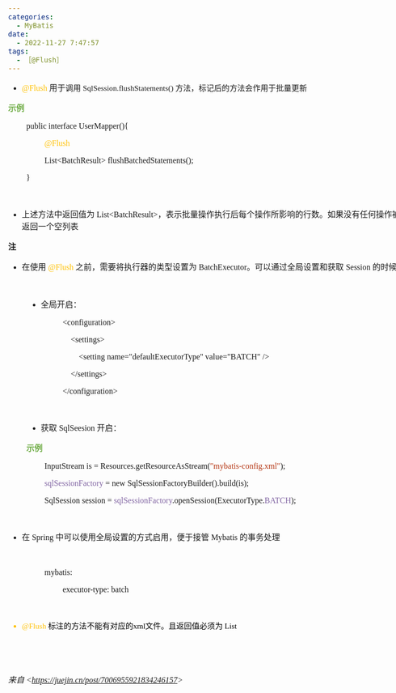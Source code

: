 ```yaml
---
categories:
  - MyBatis
date:
  - 2022-11-27 7:47:57
tags:
  - ［@Flush］
---
```


<body lang=zh-CN style='font-family:"Microsoft YaHei UI";font-size:12.0pt'>
<!--StartFragment-->

<div style='direction:ltr;border-width:100%'>

<div style='direction:ltr;margin-top:0in;margin-left:0in;width:8.7618in'>

<div style='direction:ltr;margin-top:0in;margin-left:0in;width:8.7618in'>

<ul type=disc style='direction:ltr;unicode-bidi:embed;margin-top:0in;
 margin-bottom:0in'>
 <li style='margin-top:0;margin-bottom:0;vertical-align:middle'><span
     style='font-family:"Comic Sans MS";font-size:12.0pt;color:#FFC000'
     lang=zh-CN>@Flush</span><span style='font-family:"Comic Sans MS";
     font-size:12.0pt;color:#FFC000' lang=en-US> </span><span style='font-family:
     "Microsoft YaHei UI";font-size:12.0pt' lang=zh-CN>用于</span><span
     style='font-family:"Microsoft YaHei UI";font-size:11.5pt' lang=zh-CN>调用</span><span
     style='font-family:"Comic Sans MS";font-size:11.5pt' lang=zh-CN>
     SqlSession</span><span style='font-family:"Comic Sans MS";font-size:11.5pt'
     lang=en-US>.</span><span style='font-family:"Comic Sans MS";font-size:
     11.5pt' lang=zh-CN>flushStatements()</span><span style='font-family:"Comic Sans MS";
     font-size:11.5pt' lang=en-US> </span><span style='font-family:"Microsoft YaHei UI";
     font-size:11.5pt' lang=zh-CN>方法，标记后的方法会作用于批量更新</span></li>
</ul>

<p style='font-family:"Microsoft YaHei UI";font-size:12.0pt;
color:#70AD47'><span style='font-weight:bold'>示例</span></p>

<p style='margin-left:.375in;font-family:"Comic Sans MS";font-size:
12.0pt'><span lang=zh-CN>public</span><span lang=en-US> </span><span
lang=zh-CN>interface </span><span lang=en-US>User</span><span lang=zh-CN>Mapper(</span><span
lang=en-US>){</span></p>

<p style='margin-left:.75in;font-family:"Comic Sans MS";font-size:
12.0pt;color:#FFC000'>@Flush</p>

<p style='margin-left:.75in;font-family:"Comic Sans MS";font-size:
12.0pt'>List&lt;BatchResult&gt; flushBatchedStatements();</p>

<p style='margin-left:.375in;font-family:"Comic Sans MS";font-size:
12.0pt' lang=en-US>}</p>

<p style='margin-left:.375in;font-family:"Comic Sans MS";font-size:
12.0pt' lang=en-US>&nbsp;</p>

<ul type=disc style='direction:ltr;unicode-bidi:embed;margin-top:0in;
 margin-bottom:0in'>
 <li style='margin-top:0;margin-bottom:0;vertical-align:middle'><span
     style='font-family:"Microsoft YaHei UI";font-size:12.0pt' lang=zh-CN>上述方法中返回值为</span><span
     style='font-family:"Comic Sans MS";font-size:12.0pt' lang=en-US> </span><span
     style='font-family:"Comic Sans MS";font-size:12.0pt' lang=zh-CN>List&lt;BatchResult&gt;</span><span
     style='font-family:"Microsoft YaHei UI";font-size:12.0pt' lang=zh-CN>，表示批量操作执行后每个操作所影响的行数。如果没有任何操作被执行，则返回一个空列表</span></li>
</ul>

<p style='font-family:"Microsoft YaHei UI";font-size:12.0pt'><span
style='font-weight:bold'>注</span></p>

<ul type=disc style='direction:ltr;unicode-bidi:embed;margin-top:0in;
 margin-bottom:0in'>
 <li style='margin-top:0;margin-bottom:0;vertical-align:middle'><span
     style='font-family:"Microsoft YaHei UI";font-size:12.0pt' lang=zh-CN>在使用</span><span
     style='font-family:"Comic Sans MS";font-size:12.0pt' lang=en-US> </span><span
     style='font-family:"Comic Sans MS";font-size:12.0pt;color:#FFC000'
     lang=zh-CN>@Flush</span><span style='font-family:"Comic Sans MS";
     font-size:12.0pt' lang=en-US> </span><span style='font-family:"Microsoft YaHei UI";
     font-size:12.0pt' lang=zh-CN>之前，需要将执行器的类型设置为</span><span style='font-family:
     "Comic Sans MS";font-size:12.0pt' lang=en-US> </span><span
     style='font-family:"Comic Sans MS";font-size:12.0pt' lang=zh-CN>BatchExecutor</span><span
     style='font-family:"Microsoft YaHei UI";font-size:12.0pt' lang=zh-CN>。可以通过全局设置和获取</span><span
     style='font-family:"Comic Sans MS";font-size:12.0pt' lang=en-US> </span><span
     style='font-family:"Comic Sans MS";font-size:12.0pt' lang=zh-CN>Session</span><span
     style='font-family:"Comic Sans MS";font-size:12.0pt' lang=en-US> </span><span
     style='font-family:"Microsoft YaHei UI";font-size:12.0pt' lang=zh-CN>的时候局部设置</span></li>
</ul>

<p style='font-family:"Comic Sans MS";font-size:12.0pt'>&nbsp;</p>

<ul type=disc style='direction:ltr;unicode-bidi:embed;margin-top:0in;
 margin-bottom:0in'>
 <li style='margin-left:37.5px;margin-top:0;margin-bottom:0;vertical-align:middle'><span
     style='font-family:"Microsoft YaHei UI";font-size:12.0pt'>全局开启：</span></li>
</ul>

<p style='margin-left:1.125in;font-family:"Comic Sans MS";
font-size:12.0pt'>&lt;configuration&gt;</p>

<p style='margin-left:1.125in;font-family:"Comic Sans MS";
font-size:12.0pt'><span style='mso-spacerun:yes'>    </span>&lt;settings&gt;</p>

<p style='margin-left:1.125in;font-family:"Comic Sans MS";
font-size:12.0pt'><span style='mso-spacerun:yes'>        </span>&lt;setting
name=&quot;defaultExecutorType&quot; value=&quot;BATCH&quot; /&gt;</p>

<p style='margin-left:1.125in;font-family:"Comic Sans MS";
font-size:12.0pt'><span style='mso-spacerun:yes'>    </span>&lt;/settings&gt;</p>

<p style='margin-left:1.125in;font-family:"Comic Sans MS";
font-size:12.0pt'><span lang=zh-CN>&lt;</span><span lang=en-US>/</span><span
lang=zh-CN>configuration&gt;</span></p>

<p style='margin-left:1.125in;font-family:"Comic Sans MS";
font-size:12.0pt'>&nbsp;</p>

<ul type=disc style='direction:ltr;unicode-bidi:embed;margin-top:0in;
 margin-bottom:0in'>
 <li style='margin-left:37.5px;margin-top:0;margin-bottom:0;vertical-align:middle'><span
     style='font-family:"Microsoft YaHei UI";font-size:12.0pt' lang=zh-CN>获取</span><span
     style='font-family:"Comic Sans MS";font-size:12.0pt' lang=en-US>
     SqlSeesion </span><span style='font-family:"Microsoft YaHei UI";
     font-size:12.0pt' lang=zh-CN>开启：</span></li>
</ul>

<p style='margin-left:.375in;font-family:"Microsoft YaHei UI";
font-size:12.0pt;color:#70AD47'><span style='font-weight:bold'>示例</span></p>

<p style='margin-left:.75in;font-family:"Comic Sans MS";font-size:
12.0pt'>InputStream is = Resources.getResourceAsStream(<span style='color:#B43512'>&quot;mybatis-config.xml&quot;</span>);</p>

<p style='margin-left:.75in;font-family:"Comic Sans MS";font-size:
12.0pt'><span style='color:#8064A2'>sqlSessionFactory</span> = new
SqlSessionFactoryBuilder().build(is);</p>

<p style='margin-left:.75in;font-family:"Comic Sans MS";font-size:
12.0pt'>SqlSession session = <span style='color:#8064A2'>sqlSessionFactory</span>.openSession(ExecutorType.<span
style='color:#8064A2'>BATCH</span>);</p>

<p style='margin-left:.375in;font-family:"Comic Sans MS";font-size:
12.0pt'>&nbsp;</p>

<ul type=disc style='direction:ltr;unicode-bidi:embed;margin-top:0in;
 margin-bottom:0in'>
 <li style='margin-top:0;margin-bottom:0;vertical-align:middle'><span
     style='font-family:"Microsoft YaHei UI";font-size:12.0pt' lang=zh-CN>在</span><span
     style='font-family:"Comic Sans MS";font-size:12.0pt' lang=en-US> Spring </span><span
     style='font-family:"Microsoft YaHei UI";font-size:12.0pt' lang=zh-CN>中可以使用全局设置的方式启用，便于接管</span><span
     style='font-family:"Comic Sans MS";font-size:12.0pt' lang=en-US> Mybatis </span><span
     style='font-family:"Microsoft YaHei UI";font-size:12.0pt' lang=zh-CN>的事务处理</span></li>
</ul>

<p style='margin-left:.375in;font-family:"Comic Sans MS";font-size:
12.0pt'>&nbsp;</p>

<p style='margin-left:.75in;font-family:"Comic Sans MS";font-size:
12.0pt'>mybatis:</p>

<p style='margin-left:1.125in;font-family:"Comic Sans MS";
font-size:12.0pt'>executor-type: batch</p>

<p style='font-family:"Comic Sans MS";font-size:12.0pt'>&nbsp;</p>

<ul type=disc style='direction:ltr;unicode-bidi:embed;margin-top:0in;
 margin-bottom:0in'>
 <li style='margin-top:0;margin-bottom:0;vertical-align:middle;color:#FFC000'><span
     style='font-family:"Comic Sans MS";font-size:11.5pt;color:#FFC000'
     lang=zh-CN>@Flush</span><span style='font-family:"Comic Sans MS";
     font-size:11.5pt;color:#FFC000' lang=en-US> </span><span style='font-family:
     "Microsoft YaHei UI";font-size:11.5pt;color:black' lang=zh-CN>标注的方法不能有对应的</span><span
     style='font-family:"Comic Sans MS";font-size:11.5pt;color:black'
     lang=zh-CN>xml</span><span style='font-family:"Microsoft YaHei UI";
     font-size:11.5pt;color:black' lang=zh-CN>文件。且返回值必须为</span><span
     style='font-family:"Comic Sans MS";font-size:11.5pt;color:black'
     lang=en-US> </span><span style='font-family:"Comic Sans MS";font-size:
     11.5pt;color:black' lang=zh-CN>List</span></li>
</ul>

<p style='margin-left:.375in;font-family:"Comic Sans MS";font-size:
12.0pt'>&nbsp;</p>

<p style='font-family:"Comic Sans MS";font-size:12.0pt'>&nbsp;</p>

<p><cite style='font-size:12.0pt'><span style='font-family:"Microsoft YaHei UI"'>来自</span><span
style='font-family:"Comic Sans MS"'> &lt;</span><a
href="https://juejin.cn/post/7006955921834246157"><span style='font-family:
"Comic Sans MS"'>https://juejin.cn/post/7006955921834246157</span></a><span
style='font-family:"Comic Sans MS"'>&gt; </span></cite></p>

</div>

</div>

</div>

<!--EndFragment-->
</body>
